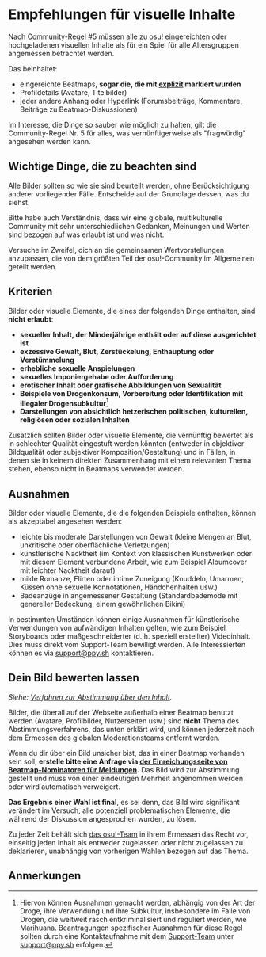 # Empfehlungen für visuelle Inhalte

Nach [Community-Regel #5](/wiki/Rules#community-regeln) müssen alle zu osu! eingereichten oder hochgeladenen visuellen Inhalte als für ein Spiel für alle Altersgruppen angemessen betrachtet werden.

Das beinhaltet:

- eingereichte Beatmaps, **sogar die, die mit [explizit](/wiki/Rules/Explicit_Content) markiert wurden**
- Profildetails (Avatare, Titelbilder)
- jeder andere Anhang oder Hyperlink (Forumsbeiträge, Kommentare, Beiträge zu Beatmap-Diskussionen)

Im Interesse, die Dinge so sauber wie möglich zu halten, gilt die Community-Regel Nr. 5 für alles, was vernünftigerweise als "fragwürdig" angesehen werden kann.

## Wichtige Dinge, die zu beachten sind

Alle Bilder sollten so wie sie sind beurteilt werden, ohne Berücksichtigung anderer vorliegender Fälle. Entscheide auf der Grundlage dessen, was du siehst.

Bitte habe auch Verständnis, dass wir eine globale, multikulturelle Community mit sehr unterschiedlichen Gedanken, Meinungen und Werten sind bezogen auf was erlaubt ist und was nicht.

Versuche im Zweifel, dich an die gemeinsamen Wertvorstellungen anzupassen, die von dem größten Teil der osu!-Community im Allgemeinen geteilt werden.

## Kriterien

Bilder oder visuelle Elemente, die eines der folgenden Dinge enthalten, sind **nicht erlaubt**:

- **sexueller Inhalt, der Minderjährige enthält oder auf diese ausgerichtet ist**
- **exzessive Gewalt, Blut, Zerstückelung, Enthauptung oder Verstümmelung**
- **erhebliche sexuelle Anspielungen**
- **sexuelles Imponiergehabe oder Aufforderung**
- **erotischer Inhalt oder grafische Abbildungen von Sexualität**
- **Beispiele von Drogenkonsum, Vorbereitung oder Identifikation mit illegaler Drogensubkultur**[^drug-nature]
- **Darstellungen von absichtlich hetzerischen politischen, kulturellen, religiösen oder sozialen Inhalten**

Zusätzlich sollten Bilder oder visuelle Elemente, die vernünftig bewertet als in schlechter Qualität eingestuft werden könnten (entweder in objektiver Bildqualität oder subjektiver Komposition/Gestaltung) und in Fällen, in denen sie in keinem direkten Zusammenhang mit einem relevanten Thema stehen, ebenso nicht in Beatmaps verwendet werden.

## Ausnahmen

Bilder oder visuelle Elemente, die die folgenden Beispiele enthalten, können als akzeptabel angesehen werden:

- leichte bis moderate Darstellungen von Gewalt (kleine Mengen an Blut, unkritische oder oberflächliche Verletzungen)
- künstlerische Nacktheit (im Kontext von klassischen Kunstwerken oder mit diesem Element verbundene Arbeit, wie zum Beispiel Albumcover mit leichter Nacktheit darauf)
- milde Romanze, Flirten oder intime Zuneigung (Knuddeln, Umarmen, Küssen ohne sexuelle Konnotationen, Händchenhalten usw.)
- Badeanzüge in angemessener Gestaltung (Standardbademode mit genereller Bedeckung, einem gewöhnlichen Bikini)

In bestimmten Umständen können einige Ausnahmen für künstlerische Verwendungen von aufwändigen Inhalten gelten, wie zum Beispiel Storyboards oder maßgeschneiderter (d. h. speziell erstellter) Videoinhalt. Dies muss direkt vom Support-Team bewilligt werden. Alle Interessierten können es via [support@ppy.sh](mailto:support@ppy.sh) kontaktieren.

## Dein Bild bewerten lassen

*Siehe: [Verfahren zur Abstimmung über den Inhalt](/wiki/Rules/Content_Voting_Process).*

Bilder, die überall auf der Webseite außerhalb einer Beatmap benutzt werden (Avatare, Profilbilder, Nutzerseiten usw.) sind **nicht** Thema des Abstimmungsverfahrens, das unten erklärt wird, und können jederzeit nach dem Ermessen des globalen Moderationsteams entfernt werden.

Wenn du dir über ein Bild unsicher bist, das in einer Beatmap vorhanden sein soll, **erstelle bitte eine Anfrage via [der Einreichungsseite von Beatmap-Nominatoren für Meldungen](https://bn.mappersguild.com/reports).** Das Bild wird zur Abstimmung gestellt und muss von einer eindeutigen Mehrheit angenommen werden oder wird automatisch verweigert.

**Das Ergebnis einer Wahl ist final**, es sei denn, das Bild wird signifikant verändert im Versuch, alle potenziell problematischen Elemente, die während der Diskussion angesprochen wurden, zu lösen.

Zu jeder Zeit behält sich [das osu!-Team](/wiki/People/The_Team) in ihrem Ermessen das Recht vor, einseitig jeden Inhalt als entweder zugelassen oder nicht zugelassen zu deklarieren, unabhängig von vorherigen Wahlen bezogen auf das Thema.

## Anmerkungen

[^drug-nature]: Hiervon können Ausnahmen gemacht werden, abhängig von der Art der Droge, ihre Verwendung und ihre Subkultur, insbesondere im Falle von Drogen, die weltweit rasch entkriminalisiert und reguliert werden, wie Marihuana. Beantragungen spezifischer Ausnahmen für diese Regel sollten durch eine Kontaktaufnahme mit dem [Support-Team](/wiki/People/The_Team/Account_support_team) unter [support@ppy.sh](mailto:support@ppy.sh) erfolgen.
